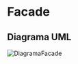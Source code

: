 # Facade
## Diagrama UML

![DiagramaFacade](https://github.com/tcamillo4-ctrlz/bertoti/assets/66873418/56d39440-ce8a-4ef9-989f-e7f5295fff96)
